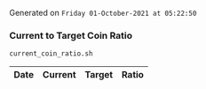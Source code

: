 Generated on `Friday 01-October-2021 at 05:22:50`

### Current to Target Coin Ratio
`current_coin_ratio.sh`

Date|Current|Target|Ratio
---|---|---|---
